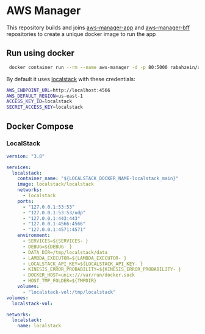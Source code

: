 # AWS Manager

This repository builds and joins [aws-manager-app](https://github.com/RabahZeineddine/aws-manager-app.git) and [aws-manager-bff](https://github.com/RabahZeineddine/aws-manager-bff.git) repositories to create a unique docker image to run the app

## Run using docker

```bash
 docker container run --rm --name aws-manager -d -p 80:5000 rabahzein/aws-manager:0.1.0
```

By default it uses [localstack](https://github.com/localstack/localstack) with these credentials:

```bash
AWS_ENDPOINT_URL=http://localhost:4566
AWS_DEFAULT_REGION=us-east-1
ACCESS_KEY_ID=localstack
SECRET_ACCESS_KEY=localstack
```

## Docker Compose

### LocalStack 

```yml
version: "3.8"

services:
  localstack:
    container_name: "${LOCALSTACK_DOCKER_NAME-localstack_main}"
    image: localstack/localstack
    networks:
      - localstack
    ports:
      - "127.0.0.1:53:53"
      - "127.0.0.1:53:53/udp"
      - "127.0.0.1:443:443"
      - "127.0.0.1:4566:4566"
      - "127.0.0.1:4571:4571"
    environment:
      - SERVICES=${SERVICES- }
      - DEBUG=${DEBUG- }
      - DATA_DIR=/tmp/localstack/data
      - LAMBDA_EXECUTOR=${LAMBDA_EXECUTOR- }
      - LOCALSTACK_API_KEY=${LOCALSTACK_API_KEY- }
      - KINESIS_ERROR_PROBABILITY=${KINESIS_ERROR_PROBABILITY- }
      - DOCKER_HOST=unix:///var/run/docker.sock
      - HOST_TMP_FOLDER=${TMPDIR}
    volumes:
      - "localstack-vol:/tmp/localstack" 
volumes:
  localstack-vol:

networks:
  localstack:
    name: localstack
```